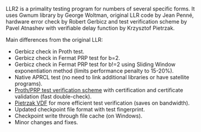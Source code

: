 LLR2 is a primality testing program for numbers of several specific forms. It uses Gwnum library by George Woltman, original LLR code by Jean Penné, hardware error check by Robert Gerbicz and test verification scheme by Pavel Atnashev with verifiable delay function by Krzysztof Pietrzak.

Main differences from the original LLR:
- Gerbicz check in Proth test.
- Gerbicz check in Fermat PRP test for b=2.
- Gerbicz check in Fermat PRP test for b!=2 using Sliding Window exponentiation method (limits performance penalty to 15-20%).
- Native APRCL test (no need to link additional libraries or have satellite programs).
- [Proth/PRP test verification scheme](https://www.mersenneforum.org/showthread.php?t=25323) with certification and certificate validation (fast double-check).
- [Pietrzak VDF](https://eprint.iacr.org/2018/627.pdf) for more efficient test verification (saves on bandwidth).
- Updated checkpoint file format with test fingerprint.
- Checkpoint write through file cache (on Windows).
- Minor changes and fixes.
